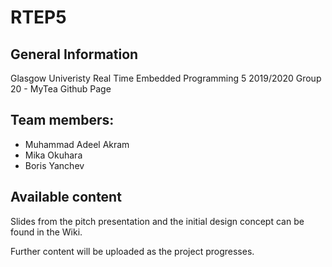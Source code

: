 # RTEP5

## General Information

Glasgow Univeristy
Real Time Embedded Programming 5 2019/2020
Group 20 - MyTea Github Page

## Team members:
* Muhammad Adeel Akram
* Mika Okuhara
* Boris Yanchev

## Available content

Slides from the pitch presentation and the initial design concept can be found in the Wiki.

Further content will be uploaded as the project progresses.
